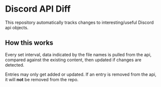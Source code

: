# Discord API Diff
This repository automatically tracks changes to interesting/useful Discord api objects.

## How this works
Every set interval, data indicated by the file names is pulled from the api, compared against the existing content, then updated if changes are detected.

Entries may only get added or updated. If an entry is removed from the api, it will **not** be removed from the repo.

